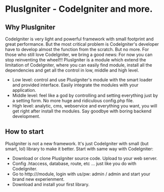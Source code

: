 # PlusIgniter - CodeIgniter and more.

## Why PlusIgniter

CodeIgniter is very light and powerful framework with small footprint and great performance. But the most critical problem is CodeIgniter's developer have to develop almost the function from the scratch.
But no more. For those who still love CodeIgniter, we bring a good news: For now you can stop reinventing the wheel!!!
PlusIgniter is a module which extend the limitation of CodeIgniter, where you can easily find module, install all the dependencies and get all the control in low, middle and high level.

* Low level: control and use PlusIgniter's module with the smart loader and provided interface. Easily integrate the modules with your application.
* Middle level: feel like a god by controlling and setting everything just by a setting form. No more huge and ridiculous config.php file.
* High level: analytic, cms, webservice and everything you want, you will get right after install the modules. Say goodbye with boring backend development.

## How to start

PlusIgniter is not a new framework. It's just CodeIgniter with small (but smart, lol) library to make it better. Start with same way with CodeIgniter:

* Download or clone PlusIgniter source code. Upload to your web server.
* Config .htaccess, database, route, etc ... just like you do with CodeIgniter.
* Go to http://<your-domain>/module, login with us/pw: admin / admin and start your brand new experienment.
* Download and install your first library.
